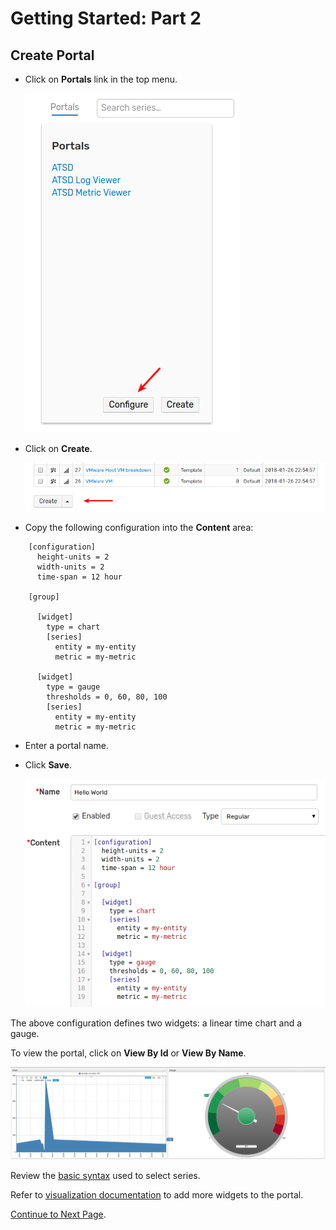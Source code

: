 # Getting Started: Part 2

## Create Portal

* Click on **Portals** link in the top menu.

  ![](./resources/getting-started-2_1.png)

* Click on **Create**.

  ![](./resources/getting-started-2_2.png)

* Copy the following configuration into the **Content** area:

```ls
    [configuration]
      height-units = 2
      width-units = 2
      time-span = 12 hour

    [group]

      [widget]
        type = chart
        [series]
          entity = my-entity
          metric = my-metric

      [widget]
        type = gauge
        thresholds = 0, 60, 80, 100
        [series]
          entity = my-entity
          metric = my-metric
```

* Enter a portal name.
* Click **Save**.

    ![](./resources/getting-started-2_3.png)

The above configuration defines two widgets: a linear time chart and a gauge.

To view the portal, click on **View By Id** or **View By Name**.

![](./resources/getting-started-2_4.png)

Review the [basic syntax](../portals/selecting-series.md) used to select series.

Refer to [visualization documentation](https://axibase.com/products/axibase-time-series-database/visualization/) to add more widgets to the portal.

[Continue to Next Page](getting-started-3.md).
